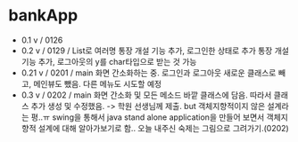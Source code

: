 # bankApp
- 0.1 v / 0126
- 0.2 v / 0129 / List로 여러명 통장 개설 기능 추가, 로그인한 상태로 추가 통장 개설 기능 추가, 로그아웃의 y를 char타입으로 받는 것 가능
- 0.21 v / 0201 / main 화면 간소화하는 중. 로그인과 로그아웃 새로운 클래스로 빼고, 메인뷰도 뺐음. 다른 메뉴도 시도할 예정
- 0.3 v / 0202 / main 화면 간소화 및 모든 메소드 바깥 클래스에 담음. 따라서 클래스 추가 생성 및 수정했음.
    -> 학원 선생님께 제출. but 객체지향적이지 않은 설계라는 평..ㅠ swing을 통해서 java stand alone application을 만들어 보면서 객체지향적 설계에 대해 알아가보기로 함..
       오늘 내주신 숙제는 그림으로 그려가기.(0202)
